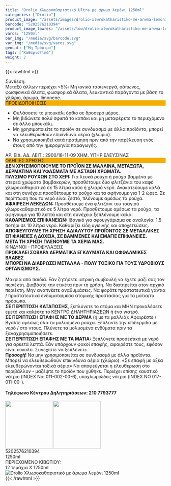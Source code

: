 ```yaml
---
title: "Drolio Χλωροκαθαριστικό Ultra με άρωμα λεμόνι 1250ml"
categories: ["Drolio"]
product_image: "/assets/images/drolio-xlwrokatharistiko-me-arwma-lemoni-1250ml.jpg"
barcode: "5202576210394"
product_image_lowres: "/assets/low/drolio-xlwrokatharistiko-me-arwma-lemoni-1250ml.jpg"
varos: "1250ml"
bar_img: "/media/svg/barcode.svg"
var_img: "/media/svg/varos.svg"
gencat: ["Μη Τρόφιμα"]
tags: ["Καθαριστικά"]
weight: 2
---
```

{{< rawhtml >}}

<div class="sload161"><div class="product"><div id="sistatika">Σύνθεση:</div><div class="alltext">Μεταξύ άλλων περιέχει &lt;5%: Μη ιονικά τασιενεργά, σάπωνες, φωσφονικά άλατα, φωσφορικά άλατα, λευκαντικό παράγοντα με βάση το χλώριο, άρωμα, limonene.</div><div style="background:#f4ae01" class="sp1015 sfwb stcenter st000">ΠΡΟΕΙΔΟΠΟΙΗΣΕΙΣ</div><div class="seee sp15"><ul><li>Φυλάσσετε το μπουκάλι όρθιο σε δροσερό μέρος.</li><li>Μη βιδώνετε πολύ σφικτά το καπάκι και μη μεταφέρετε το περιεχόμενο σε άλλο μπουκάλι.</li><li>Μη χρησιμοποιείτε το προϊόν σε συνδυασμό με άλλα προϊόντα, μπορεί να ελευθερωθούν επικίνδυνα αέρια (χλώριο).</li><li>Να χρησιμοποιηθεί κατά προτίμηση πριν από την παρέλευση ενός έτους από την ημερομηνία παραγωγής.</li></ul>ΑΡ. ΕΙΔ. ΑΔ. ΛΕΙΤ.: 2900/18-11-09 ΧΗΜ. ΥΠΗΡ.ΕΛΕΥΣΙΝΑΣ</div><div class="keno"></div><div style="background:#f4ae01" class="sp1015 sfwb stcenter st000">ΟΔΗΓΙΕΣ ΧΡΗΣΗΣ</div>

<div class="seee sp15">
<b>ΔΕΝ ΧΡΗΣΙΜΟΠΟΙΟΥΜΕ ΤΟ ΠΡΟΪΟΝ ΣΕ ΜΑΛΛΙΝΑ, ΜΕΤΑΞΩΤΑ, ΔΕΡΜΑΤΙΝΑ ΚΑΙ ΥΦΑΣΜΑΤΑ ΜΕ ΑΣΤΑΘΗ ΧΡΩΜΑΤΑ.</b><br>
<b>ΠΛΥΣΙΜΟ ΡΟΥΧΩΝ ΣΤΟ ΧΕΡΙ:</b> Για λευκά ρούχα ή ρούχα βαμμένα με στερεά χρώματα βαμβακερών, προσθέτουμε δύο φλιτζάνια του καφέ χλωροκαθαριστικό σε 15 λίτρα κρύο ή χλιαρό νερό. Ανακατεύουμε καλά και στη συνέχεια προσθέτουμε τα ρούχα και τα αφήνουμε για 1-2 ώρες. Σε περίπτωση που το νερό είναι ζεστό, πλένουμε αμέσως τα ρούχα.<br>
<b>ΑΦΑΙΡΕΣΗ ΛΕΚΕΔΩΝ:</b> Προσθέτουμε ένα φλιτζάνι του τσαγιού χλωροκαθαριστικό σε 5 λίτρα νερό. Προσθέτουμε αμέσως τα ρούχα, τα αφήνουμε για 10 λεπτά και στη συνέχεια ξεπλένουμε καλά.<br>
<b>ΚΑΘΑΡΙΣΜΟΣ ΕΠΙΦΑΝΕΙΩΝ:</b> Ιδανικό για σφουγγάρισμα σε αναλογία: 1,5 ποτήρι σε 10 λίτρα νερό. Καθαρίζει είδη υγιεινής και αποχετεύσεις.<br>
<b>
    ΑΠΟΦΕΥΓΟΥΜΕ ΤΗ ΧΡΗΣΗ ΑΔΙΑΛΥΤΟΥ ΠΡΟΪΟΝΤΟΣ ΣΕ ΜΕΤΑΛΛΙΚΕΣ ΕΠΙΦΑΝΕΙΕΣ ή ΔΟΧΕΙΑ, ΣΕ ΒΑΜΜΕΝΕΣ ΚΑΙ ΕΜΑΓΙΕ ΕΠΙΦΑΝΕΙΕΣ.<br>
    ΜΕΤΑ ΤΗ ΧΡΗΣΗ ΠΛΕΝΟΥΜΕ ΤΑ ΧΕΡΙΑ ΜΑΣ.
</b>
</div>


<div class="keno"></div><div class="sred sp1015 sfwb stcenter st000">ΚΙΝΔΥΝΟΙ - ΠΡΟΦΥΛΑΞΕΙΣ</div><div class="seee sp15"><strong>ΠΡΟΚΑΛΕΙ ΣΟΒΑΡΑ ΔΕΡΜΑΤΙΚΑ ΕΓΚΑΥΜΑΤΑ ΚΑΙ ΟΦΘΑΛΜΙΚΕΣ ΒΛΑΒΕΣ<br>ΜΠΟΡΕΙ ΝΑ ΔΙΑΒΡΩΣΕΙ ΜΕΤΑΛΛΑ - ΠΟΛΥ ΤΟΞΙΚΟ ΓΙΑ ΤΟΥΣ ΥΔΡΟΒΙΟΥΣ ΟΡΓΑΝΙΣΜΟΥΣ.</strong><br><br>Mακριά από παιδιά. Εάν ζητήσετε ιατρική συμβουλή να έχετε μαζί σας τον περιέκτη. Διαβάστε την ετικέτα πριν τη χρήση. Να διατηρείται στον αρχικό περιέκτη. Μην αναπνέετε αναθυμιάσεις. Να φοράτε προστατευτικά γάντια / προστατευτικά ενδύματα/μέσα ατομικής προστασίας για τα μάτια/το πρόσωπο.<br><strong>ΣΕ ΠΕΡΙΠΤΩΣΗ ΚΑΤΑΠΟΣΗΣ</strong>, ξεπλύνετε το στόμα και ΜΗΝ προκαλέσετε εμετό και καλέστε το ΚΕΝΤΡΟ ΔΗΛΗΤΗΡΙΑΣΕΩΝ ή ένα γιατρό.<br><strong>ΣΕ ΠΕΡΙΠΤΩΣΗ ΕΠΑΦΗΣ ΜΕ ΤΟ ΔΕΡΜΑ</strong>&nbsp;(ή με τα μαλλιά): Αφαιρέστε / Βγάλτε αμέσως όλα τα μολυσμένα ρούχα. Ξεπλύντε την επιδερμίδα με νερό / στο ντους. Πλύνετε τα μολυσμένα ενδύματα πριν τα ξαναχρησιμοποιήσετε.<br><strong>ΣΕ ΠΕΡΙΠΤΩΣΗ ΕΠΑΦΗΣ ΜΕ ΤΑ ΜΑΤΙΑ:</strong>&nbsp;Ξεπλύνετε προσεκτικά με νερό για αρκετά λεπτά. Εάν υπάρχουν φακοί επαφής, αφαιρέστε τους, εφόσον είναι εύκολο. Συνεχίστε να ξεπλένετε.<br><strong>Προσοχή!</strong>&nbsp;Να μην χρησιμοποιείται σε συνδυασμό με άλλα προϊόντα. Μπορεί να ελευθερωθούν επικίνδυνα αέρια (χλώριο). «Σε επαφή με οξέα ελευθερώνονται τοξικά αέρια» Να αποφεύγεται η ελευθέρωση στο περιβάλλον - μαζέψτε το προϊόν που χύθηκε. Περιέχει επίσης καυστικό νάτριο (INDEX No: 011-002-00-6), υποχλωριώδες νάτριο (INDEX NO 017-011-00-).<br><br><strong>Τηλέφωνο Κέντρου Δηλητηριάσεων: 210 7793777</strong><br><br>

<div style="display:flex;">
    <img width="150" src="/media/drolio/hazard4.svg" alt="">
    <img width="150" src="/media/drolio/hazard5.svg" alt="">
</div>

</div><div class="keno"></div><div id="barcode"><div id="barimage1"></div><span id="bartext">5202576210394</span></div><div id="varos"><div id="varosimage1"></div><span id="varostext">1250ml</span></div><div id="kivotio">ΠΕΡΙΕΧΟΜΕΝΟ ΚΙΒΩΤΙΟΥ:<br>12 τεμάχια Χ 1250ml</div><div class="pimg"><img alt="Drolio Χλωροκαθαριστικό με άρωμα λεμόνι 1250ml" title="Drolio Χλωροκαθαριστικό με άρωμα λεμόνι 1250ml" src="/assets/images/drolio-xlwrokatharistiko-me-arwma-lemoni-1250ml.jpg"></div></div></div>
{{< /rawhtml >}}


